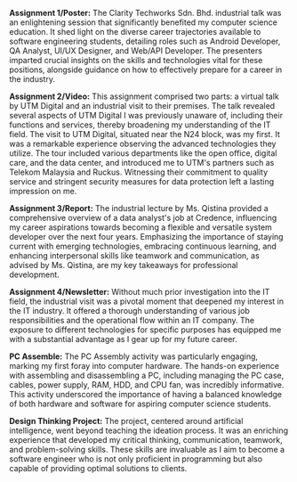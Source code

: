**Assignment 1/Poster:** The Clarity Techworks Sdn. Bhd. industrial talk was an enlightening session that significantly benefited my computer science education. It shed light on the diverse career trajectories available to software engineering students, detailing roles such as Android Developer, QA Analyst, UI/UX Designer, and Web/API Developer. The presenters imparted crucial insights on the skills and technologies vital for these positions, alongside guidance on how to effectively prepare for a career in the industry.

**Assignment 2/Video:** This assignment comprised two parts: a virtual talk by UTM Digital and an industrial visit to their premises. The talk revealed several aspects of UTM Digital I was previously unaware of, including their functions and services, thereby broadening my understanding of the IT field. The visit to UTM Digital, situated near the N24 block, was my first. It was a remarkable experience observing the advanced technologies they utilize. The tour included various departments like the open office, digital care, and the data center, and introduced me to UTM's partners such as Telekom Malaysia and Ruckus. Witnessing their commitment to quality service and stringent security measures for data protection left a lasting impression on me.

**Assignment 3/Report:** The industrial lecture by Ms. Qistina provided a comprehensive overview of a data analyst's job at Credence, influencing my career aspirations towards becoming a flexible and versatile system developer over the next four years. Emphasizing the importance of staying current with emerging technologies, embracing continuous learning, and enhancing interpersonal skills like teamwork and communication, as advised by Ms. Qistina, are my key takeaways for professional development.

**Assignment 4/Newsletter:** Without much prior investigation into the IT field, the industrial visit was a pivotal moment that deepened my interest in the IT industry. It offered a thorough understanding of various job responsibilities and the operational flow within an IT company. The exposure to different technologies for specific purposes has equipped me with a substantial advantage as I gear up for my future career.

**PC Assemble:** The PC Assembly activity was particularly engaging, marking my first foray into computer hardware. The hands-on experience with assembling and disassembling a PC, including managing the PC case, cables, power supply, RAM, HDD, and CPU fan, was incredibly informative. This activity underscored the importance of having a balanced knowledge of both hardware and software for aspiring computer science students.

**Design Thinking Project:** The project, centered around artificial intelligence, went beyond teaching the ideation process. It was an enriching experience that developed my critical thinking, communication, teamwork, and problem-solving skills. These skills are invaluable as I aim to become a software engineer who is not only proficient in programming but also capable of providing optimal solutions to clients.
